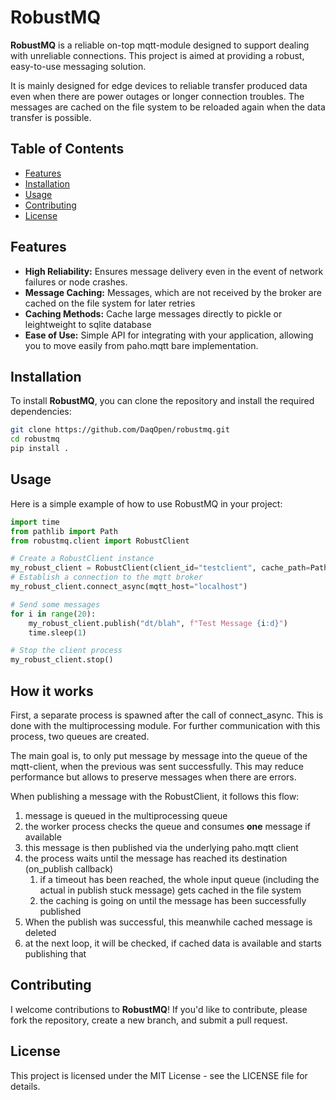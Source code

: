 # RobustMQ

**RobustMQ** is a reliable on-top mqtt-module designed to support dealing with unreliable connections. This project is aimed at providing a robust, easy-to-use messaging solution.

It is mainly designed for edge devices to  reliable transfer produced data even when there are power outages or longer connection troubles. The messages are cached on the file system to be reloaded again when the data transfer is possible.

## Table of Contents
- [Features](#features)
- [Installation](#installation)
- [Usage](#usage)
- [Contributing](#contributing)
- [License](#license)

## Features
- **High Reliability:** Ensures message delivery even in the event of network failures or node crashes.
- **Message Caching:** Messages, which are not received by the broker are cached on the file system for later retries
- **Caching Methods:** Cache large messages directly to pickle or leightweight to sqlite database
- **Ease of Use:** Simple API for integrating with your application, allowing you to move easily from paho.mqtt bare implementation.

## Installation
To install **RobustMQ**, you can clone the repository and install the required dependencies:


```bash
git clone https://github.com/DaqOpen/robustmq.git
cd robustmq
pip install .
```

## Usage
Here is a simple example of how to use RobustMQ in your project:

```python
import time
from pathlib import Path
from robustmq.client import RobustClient

# Create a RobustClient instance
my_robust_client = RobustClient(client_id="testclient", cache_path=Path("/tmp/mymqttcache"))
# Establish a connection to the mqtt broker
my_robust_client.connect_async(mqtt_host="localhost")

# Send some messages
for i in range(20):
    my_robust_client.publish("dt/blah", f"Test Message {i:d}")
    time.sleep(1)

# Stop the client process
my_robust_client.stop()
```



## How it works

First, a separate process is spawned after the call of connect_async. This is done with the multiprocessing module. For further communication with this process, two queues are created.

The main goal is, to only put message by message into the queue of the mqtt-client, when the previous was sent successfully. This may reduce performance but allows to preserve messages when there are errors.

When publishing a message with the RobustClient, it follows this flow:

1. message is queued in the multiprocessing queue
2. the worker process checks the queue and consumes **one** message if available
3. this message is then published via the underlying paho.mqtt client
4. the process waits until the message has reached its destination (on_publish callback)
   1. if a timeout has been reached, the whole input queue (including the actual in publish stuck message) gets cached in the file system
   2. the caching is going on until the message has been successfully published
5. When the publish was successful, this meanwhile cached message is deleted
6. at the next loop, it will be checked, if cached data is available and starts publishing that



## Contributing

I welcome contributions to **RobustMQ**! If you'd like to contribute, please fork the repository, create a new branch, and submit a pull request.

## License

This project is licensed under the MIT License - see the LICENSE file for details.
